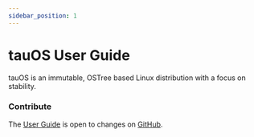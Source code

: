 ```yaml
---
sidebar_position: 1
---
```


# tauOS User Guide

tauOS is an immutable, OSTree based Linux distribution with a focus on stability.

### Contribute

The [User Guide](https://github.com/tau-OS/docs/tree/main/docs/guide) is open to changes on [GitHub](https://github.com/tau-OS).
